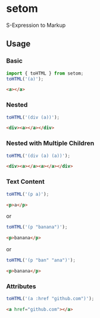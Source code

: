 # setom

S-Expression to Markup

## Usage

### Basic

```js
import { toHTML } from setom;
toHTML('(a)');
```

```html
<a></a>
```

### Nested

```js
toHTML('(div (a))');
```

```html
<div><a></a></div>
```

### Nested with Multiple Children

```js
toHTML('(div (a) (a))');
```

```html
<div><a></a><a></a></div>
```

### Text Content

```js
toHTML('(p a)');
```

```html
<p>a</p>
```

or

```js
toHTML('(p "banana")');
```

```html
<p>banana</p>
```

or

```js
toHTML('(p "ban" "ana")');
```

```html
<p>banana</p>
```

### Attributes

```js
toHTML('(a :href "github.com")');
```

```html
<a href="github.com"></a>
```
